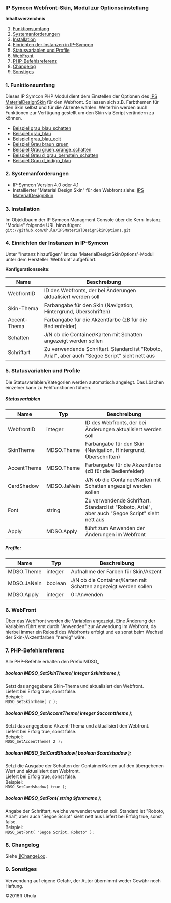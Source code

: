 ### IP Symcon Webfront-Skin, Modul zur Optionseinstellung

**Inhaltsverzeichnis**

1. [Funktionsumfang](#1-funktionsumfang)
2. [Systemanforderungen](#2-systemanforderungen)
3. [Installation](#3-installation)
4. [Einrichten der Instanzen in IP-Symcon](#4-einrichten-der-instanzen-in-ip-symcon)
5. [Statusvariablen und Profile](#5-statusvariablen-und-profile)
6. [WebFront](#6-webfront)
7. [PHP-Befehlsreferenz](#7-php-befehlsreferenz)
8. [Changelog](#8-changelog)
9. [Sonstiges](#9-sonstiges)


### 1. Funktionsumfang
Dieses IP Symcon PHP Modul dient dem Einstellen der Optionen des [IPS MaterialDesignSkin](https://github.com/Uhula/IPSMaterialDesignSkin)
für den Webfront.
So lassen sich z.B. Farbthemen für den Skin selbst und für die Akzente wählen.
Weiterhin werden auch Funktionen zur Verfügung gestellt um den Skin via Script verändern zu können.

* [Beispiel grau_blau_schatten](docs/grau_blau_schatten.png?raw=true "grau_blau_schatten")
* [Beispiel grau_blau](docs/grau_blau.png?raw=true "Beispiel grau_blau")
* [Beispiel grau_blau_edit](docs/grau_blau_edit.png?raw=true "Beispiel grau_blau_edit")
* [Beispiel Grau braun_gruen](docs/braun_gruen.png?raw=true "Beispiel braun_gruen")
* [Beispiel Grau gruen_orange_schatten](docs/gruen_orange_schatten.png?raw=true "Beispiel gruen_orange_schatten")
* [Beispiel Grau d_grau_bernstein_schatten](docs/d_grau_bernstein_schatten.png?raw=true "Beispiel d_grau_bernstein_schatten")
* [Beispiel Grau d_indigo_blau](docs/d_indigo_blau.png?raw=true "Beispiel d_indigo_blau")


### 2. Systemanforderungen
* IP-Symcon Version 4.0 oder 4.1
* Installierter "Material Design Skin" für den Webfront
  siehe: [IPS MaterialDesignSkin](https://github.com/Uhula/IPSMaterialDesignSkin)


### 3. Installation
Im Objektbaum der IP Symcon Managment Console über die Kern-Instanz "Module" folgende URL hinzufügen:
`git://github.com/Uhula/IPSMaterialDesignSkinOptions.git`


### 4. Einrichten der Instanzen in IP-Symcon

Unter "Instanz hinzufügen" ist das 'MaterialDesignSkinOptions'-Modul unter dem Hersteller 'Webfront' aufgeführt.  

__Konfigurationsseite__:

Name          | Beschreibung
------------- | ---------------------------------
WebfrontID    | ID des Webfronts, der bei Änderungen aktualisiert werden soll
Skin-Thema    | Farbangabe für den Skin (Navigation, Hintergrund, Überschriften)
Accent-Thema  | Farbangabe für die Akzentfarbe (zB für die Bedienfelder)
Schatten      | J/N ob die Container/Karten mit Schatten angezeigt werden sollen
Schriftart    | Zu verwendende Schriftart. Standard ist "Roboto, Arial", aber auch "Segoe Script" sieht nett aus

### 5. Statusvariablen und Profile

Die Statusvariablen/Kategorien werden automatisch angelegt. Das Löschen einzelner kann zu Fehlfunktionen führen.

##### Statusvariablen

Name          | Typ         | Beschreibung
------------- | ----------- | ---------------------------------
WebfrontID    | integer     | ID des Webfronts, der bei Änderungen aktualisiert werden soll
SkinTheme     | MDSO.Theme  | Farbangabe für den Skin (Navigation, Hintergrund, Überschriften)
AccentTheme   | MDSO.Theme  | Farbangabe für die Akzentfarbe (zB für die Bedienfelder)
CardShadow    | MDSO.JaNein | J/N ob die Container/Karten mit Schatten angezeigt werden sollen
Font          | string      | Zu verwendende Schriftart. Standard ist "Roboto, Arial", aber auch "Segoe Script" sieht nett aus
Apply         | MDSO.Apply  | führt zum Anwenden der Änderungen im Webfront

##### Profile:

Name          | Typ         | Beschreibung
------------- | ----------- | ---------------------------------
MDSO.Theme    | integer     | Aufnahme der Farben für Skin/Akzent  
MDSO.JaNein   | boolean     | J/N ob die Container/Karten mit Schatten angezeigt werden sollen
MDSO.Apply    | integer     | 0=Anwenden

### 6. WebFront

Über das WebFront werden die Variablen angezeigt. Eine Änderung der Variablen führt erst durch
"Anwenden" zur Anwendung im Webfront, da hierbei immer ein Reload des Webfronts erfolgt und es
sonst beim Wechsel der Skin-/Akzentfarben "nervig" wäre.

### 7. PHP-Befehlsreferenz

Alle PHP-Befehle erhalten den Prefix MDSO_

##### boolean MDSO_SetSkinTheme( integer $skintheme );  
Setzt das angegebene Skin-Thema und aktualisiert den Webfront.  
Liefert bei Erfolg true, sonst false.  
Beispiel:  
`MDSO_SetSkinTheme( 2 );`

##### boolean MDSO_SetAccentTheme( integer $accenttheme );  
Setzt das angegebene Akzent-Thema und aktualisiert den Webfront.  
Liefert bei Erfolg true, sonst false.  
Beispiel:  
`MDSO_SetAccentTheme( 2 );`

##### boolean MDSO_SetCardShadow( boolean $cardshadow );  
Setzt die Ausgabe der Schatten der Container/Karten auf den übergebenen Wert und aktualisiert den Webfront.  
Liefert bei Erfolg true, sonst false.  
Beispiel:  
`MDSO_SetCardshadow( true );`

##### boolean MDSO_SetFont( string $fontname );  
Angabe der Schriftart, welche verwendet werden soll. Standard ist "Roboto, Arial", aber auch "Segoe Script" sieht nett aus
Liefert bei Erfolg true, sonst false.  
Beispiel:  
`MDSO_SetFont( "Segoe Script, Roboto" );`


### 8. Changelog
Siehe [:link:ChangeLog](./CHANGELOG.md).

### 9. Sonstiges
Verwendung auf eigene Gefahr, der Autor übernimmt weder Gewähr noch Haftung.

:copyright:2016ff Uhula
